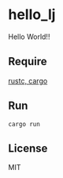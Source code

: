 # hello_lj
Hello World!!

## Require
[rustc, cargo](https://www.rust-lang.org/install.html)

## Run
`cargo run`

## License
MIT
